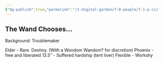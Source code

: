 ```yaml
---
{"dg-publish":true,"permalink":"/1-digital-garden/7-0-people/7-1-p-cs/7-1-3-cassia-cassie-weasley-karima-s-character/","tags":["#hufflepuff","#student","#person"]}
---
```


## The Wand Chooses...

Background: Troublemaker

Elder - Rare. Destiny. (With a Wondom Wandom? for discretion)
Phoenix - free and liberated
13.5" - Suffered hardship (tent liver)
Flexible - Workshy

